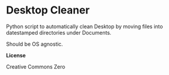 # Desktop Cleaner

Python script to automatically clean Desktop by moving files into datestamped directories under Documents. 

Should be OS agnostic.

**License**

Creative Commons Zero

